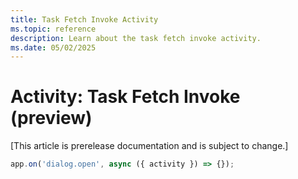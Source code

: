 ```yaml
---
title: Task Fetch Invoke Activity
ms.topic: reference
description: Learn about the task fetch invoke activity.
ms.date: 05/02/2025
---
```


# Activity: Task Fetch Invoke (preview)

[This article is prerelease documentation and is subject to change.]

```typescript
app.on('dialog.open', async ({ activity }) => {});
```